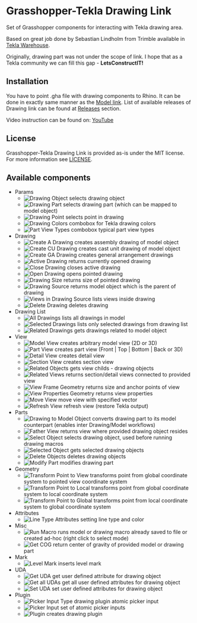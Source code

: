 # Grasshopper-Tekla Drawing Link
Set of Grasshopper components for interacting with Tekla drawing area.

Based on great job done by Sebastian Lindholm from Trimble available in [Tekla Warehouse](https://warehouse.tekla.com/#/catalog/details/b901f77d-cfe8-4a97-894b-f4053829c297).

Originally, drawing part was not under the scope of link. I hope that as a Tekla community we can fill this gap - **LetsConstructIT!**

## Installation
You have to point .gha file with drawing components to Rhino. It can be done in exactly same manner as the [Model link](https://support.tekla.com/pl/node/107964#setup). List of available releases of Drawing link can be found at [Releases](https://github.com/LetsConstructIT/Grasshopper-TeklaDrawingLink/releases) section.

Video instruction can be found on:
[YouTube](https://www.youtube.com/watch?v=IkuimFKCGMw)

## License
Grasshopper-Tekla Drawing Link is provided as-is under the MIT license. For more information see [LICENSE](https://github.com/LetsConstructIT/Grasshopper-TeklaDrawingLink/blob/main/LICENSE).

## Available components

* Params
  * ![Drawing Object](https://github.com/LetsConstructIT/Grasshopper-TeklaDrawingLink/blob/main/src/GrasshopperTeklaDrawingLink/Icons/DrawingObject.png) selects drawing object
  * ![Drawing Part](https://github.com/LetsConstructIT/Grasshopper-TeklaDrawingLink/blob/main/src/GrasshopperTeklaDrawingLink/Icons/DrawingPart.png) selects drawing part (which can be mapped to model object)
  * ![Drawing Point](https://github.com/LetsConstructIT/Grasshopper-TeklaDrawingLink/blob/main/src/GrasshopperTeklaDrawingLink/Icons/DrawingPoint.png) selects point in drawing
  * ![Drawing Colors](https://github.com/LetsConstructIT/Grasshopper-TeklaDrawingLink/blob/main/src/GrasshopperTeklaDrawingLink/Icons/DrawingColors.png) combobox for Tekla drawing colors
  * ![Part View Types](https://github.com/LetsConstructIT/Grasshopper-TeklaDrawingLink/blob/main/src/GrasshopperTeklaDrawingLink/Icons/PartViewTypes.png) combobox typical part view types
* Drawing
  * ![Create A Drawing](https://github.com/LetsConstructIT/Grasshopper-TeklaDrawingLink/blob/main/src/GrasshopperTeklaDrawingLink/Icons/CreateADrawing.png) creates assembly drawing of model object
  * ![Create CU Drawing](https://github.com/LetsConstructIT/Grasshopper-TeklaDrawingLink/blob/main/src/GrasshopperTeklaDrawingLink/Icons/CreateCUDrawing.png) creates cast unit drawing of model object
  * ![Create GA Drawing](https://github.com/LetsConstructIT/Grasshopper-TeklaDrawingLink/blob/main/src/GrasshopperTeklaDrawingLink/Icons/CreateGADrawing.png) creates general arrangement drawings
  * ![Active Drawing](https://github.com/LetsConstructIT/Grasshopper-TeklaDrawingLink/blob/main/src/GrasshopperTeklaDrawingLink/Icons/ActiveDrawing.png) returns currently opened drawing
  * ![Close Drawing](https://github.com/LetsConstructIT/Grasshopper-TeklaDrawingLink/blob/main/src/GrasshopperTeklaDrawingLink/Icons/CloseDrawing.png) closes active drawing
  * ![Open Drawing](https://github.com/LetsConstructIT/Grasshopper-TeklaDrawingLink/blob/main/src/GrasshopperTeklaDrawingLink/Icons/OpenDrawing.png) opens pointed drawing
  * ![Drawing Size](https://github.com/LetsConstructIT/Grasshopper-TeklaDrawingLink/blob/main/src/GrasshopperTeklaDrawingLink/Icons/GetDrawingSize.png) returns size of pointed drawing
  * ![Drawing Source](https://github.com/LetsConstructIT/Grasshopper-TeklaDrawingLink/blob/main/src/GrasshopperTeklaDrawingLink/Icons/GetDrawingSourceObject.png) returns model object which is the parent of drawing
  * ![Views in Drawing Source](https://github.com/LetsConstructIT/Grasshopper-TeklaDrawingLink/blob/main/src/GrasshopperTeklaDrawingLink/Icons/ViewsAtDrawing.png) lists views inside drawing
  * ![Delete Drawing](https://github.com/LetsConstructIT/Grasshopper-TeklaDrawingLink/blob/main/src/GrasshopperTeklaDrawingLink/Icons/DeleteDrawing.png) deletes drawing
* Drawing List
  * ![All Drawings](https://github.com/LetsConstructIT/Grasshopper-TeklaDrawingLink/blob/main/src/GrasshopperTeklaDrawingLink/Icons/AllDrawings.png) lists all drawings in model
  * ![Selected Drawings](https://github.com/LetsConstructIT/Grasshopper-TeklaDrawingLink/blob/main/src/GrasshopperTeklaDrawingLink/Icons/SelectedDrawingsFromList.png) lists only selected drawings from drawing list
  * ![Related Drawings](https://github.com/LetsConstructIT/Grasshopper-TeklaDrawingLink/blob/main/src/GrasshopperTeklaDrawingLink/Icons/GetDrawingsFromModelObject.png) gets drawings related to model object
* View
  * ![Model View](https://github.com/LetsConstructIT/Grasshopper-TeklaDrawingLink/blob/main/src/GrasshopperTeklaDrawingLink/Icons/ModelView.png) creates arbitrary model view (2D or 3D)
  * ![Part View](https://github.com/LetsConstructIT/Grasshopper-TeklaDrawingLink/blob/main/src/GrasshopperTeklaDrawingLink/Icons/PartView.png) creates part view (Front | Top | Bottom | Back or 3D)
  * ![Detail View](https://github.com/LetsConstructIT/Grasshopper-TeklaDrawingLink/blob/main/src/GrasshopperTeklaDrawingLink/Icons/DetailView.png) creates detail view
  * ![Section View](https://github.com/LetsConstructIT/Grasshopper-TeklaDrawingLink/blob/main/src/GrasshopperTeklaDrawingLink/Icons/SectionView.png) creates section view
  * ![Related Objects](https://github.com/LetsConstructIT/Grasshopper-TeklaDrawingLink/blob/main/src/GrasshopperTeklaDrawingLink/Icons/GetObjectsFromView.png) gets view childs - drawing objects 
  * ![Related Views](https://github.com/LetsConstructIT/Grasshopper-TeklaDrawingLink/blob/main/src/GrasshopperTeklaDrawingLink/Icons/GetRelatedViews.png) returns section/detail views connected to provided view
  * ![View Frame Geometry](https://github.com/LetsConstructIT/Grasshopper-TeklaDrawingLink/blob/main/src/GrasshopperTeklaDrawingLink/Icons/ViewFrame.png) returns size and anchor points of view
  * ![View Properties Geometry](https://github.com/LetsConstructIT/Grasshopper-TeklaDrawingLink/blob/main/src/GrasshopperTeklaDrawingLink/Icons/ViewProperties.png) returns view properties
  * ![Move View](https://github.com/LetsConstructIT/Grasshopper-TeklaDrawingLink/blob/main/src/GrasshopperTeklaDrawingLink/Icons/MoveView.png) move view with specified vector
  * ![Refresh View](https://github.com/LetsConstructIT/Grasshopper-TeklaDrawingLink/blob/main/src/GrasshopperTeklaDrawingLink/Icons/RefreshView.png) refresh view (restore Tekla output)
* Parts
  * ![Drawing to Model Object](https://github.com/LetsConstructIT/Grasshopper-TeklaDrawingLink/blob/main/src/GrasshopperTeklaDrawingLink/Icons/ConvertDrawingToModelObject.png) converts drawing part to its model counterpart (enables inter Drawing/Model workflows)
  * ![Father View](https://github.com/LetsConstructIT/Grasshopper-TeklaDrawingLink/blob/main/src/GrasshopperTeklaDrawingLink/Icons/GetViewFromDrawingObject.png) returns view where provided drawing object resides
  * ![Select Object](https://github.com/LetsConstructIT/Grasshopper-TeklaDrawingLink/blob/main/src/GrasshopperTeklaDrawingLink/Icons/SelectDrawingObject.png) selects drawing object, used before running drawing macros
  * ![Selected Object](https://github.com/LetsConstructIT/Grasshopper-TeklaDrawingLink/blob/main/src/GrasshopperTeklaDrawingLink/Icons/SelectedObjects.png) gets selected drawing objects
  * ![Delete Objects](https://github.com/LetsConstructIT/Grasshopper-TeklaDrawingLink/blob/main/src/GrasshopperTeklaDrawingLink/Icons/DeleteObjects.png) deletes drawing objects
  * ![Modify Part](https://github.com/LetsConstructIT/Grasshopper-TeklaDrawingLink/blob/main/src/GrasshopperTeklaDrawingLink/Icons/ModifyPart.png) modifies drawing part
* Geometry
  * ![Transform Point to View](https://github.com/LetsConstructIT/Grasshopper-TeklaDrawingLink/blob/main/src/GrasshopperTeklaDrawingLink/Icons/TransformPointToView.png) transforms point from global coordinate system to pointed view coordinate system
  * ![Transform Point to Local](https://github.com/LetsConstructIT/Grasshopper-TeklaDrawingLink/blob/main/src/GrasshopperTeklaDrawingLink/Icons/TransformPointToLocal.png) transforms point from global coordinate system to local coordinate system
  * ![Transform Point to Global](https://github.com/LetsConstructIT/Grasshopper-TeklaDrawingLink/blob/main/src/GrasshopperTeklaDrawingLink/Icons/TransformPointToGlobal.png) transforms point from local coordinate system to global coordinate system
* Attributes 
  * ![Line Type Attributes](https://github.com/LetsConstructIT/Grasshopper-TeklaDrawingLink/blob/main/src/GrasshopperTeklaDrawingLink/Icons/LineTypeAttributes.png) setting line type and color
* Misc
  * ![Run Macro](https://github.com/LetsConstructIT/Grasshopper-TeklaDrawingLink/blob/main/src/GrasshopperTeklaDrawingLink/Icons/RunMacro.png) runs model or drawing macro already saved to file or created ad-hoc (right click to select mode)
  * ![Get COG](https://github.com/LetsConstructIT/Grasshopper-TeklaDrawingLink/blob/main/src/GrasshopperTeklaDrawingLink/Icons/GetCOG.png) return center of gravity of provided model or drawing part
* Mark
  * ![Level Mark](https://github.com/LetsConstructIT/Grasshopper-TeklaDrawingLink/blob/main/src/GrasshopperTeklaDrawingLink/Icons/LevelMark.png) inserts level mark
* UDA
  * ![Get UDA](https://github.com/LetsConstructIT/Grasshopper-TeklaDrawingLink/blob/main/src/GrasshopperTeklaDrawingLink/Icons/GetUDA.png) get user defined attribute for drawing object
  * ![Get all UDAs](https://github.com/LetsConstructIT/Grasshopper-TeklaDrawingLink/blob/main/src/GrasshopperTeklaDrawingLink/Icons/GetAllUDAs.png) get all user defined attributes for drawing object
  * ![Set UDA](https://github.com/LetsConstructIT/Grasshopper-TeklaDrawingLink/blob/main/src/GrasshopperTeklaDrawingLink/Icons/SetUDA.png) set user defined attributes for drawing object
* Plugin
  * ![Picker Input Type](https://github.com/LetsConstructIT/Grasshopper-TeklaDrawingLink/blob/main/src/GrasshopperTeklaDrawingLink/Icons/PickerInputType.png) drawing plugin atomic picker input
  * ![Picker Input](https://github.com/LetsConstructIT/Grasshopper-TeklaDrawingLink/blob/main/src/GrasshopperTeklaDrawingLink/Icons/PickerInput.png) set of atomic picker inputs
  * ![Plugin](https://github.com/LetsConstructIT/Grasshopper-TeklaDrawingLink/blob/main/src/GrasshopperTeklaDrawingLink/Icons/Plugin.png) creates drawing plugin
